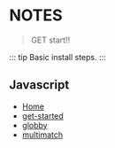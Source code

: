 # NOTES
> GET start!!

::: tip
Basic install steps.
:::

## Javascript
  - [Home](/)
  - [get-started](/javascript/001-get-started.md)
  - [globby](/javascript/002-globby.md)
  - [multimatch](/javascript/003-multimatch.md)
